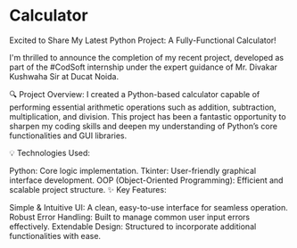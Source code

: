 # Calculator

Excited to Share My Latest Python Project: A Fully-Functional Calculator!

I'm thrilled to announce the completion of my recent project, developed as part of the #CodSoft internship under the expert guidance of Mr. Divakar Kushwaha Sir at Ducat Noida.

🔍 Project Overview: I created a Python-based calculator capable of performing essential arithmetic operations such as addition, subtraction, multiplication, and division. This project has been a fantastic opportunity to sharpen my coding skills and deepen my understanding of Python’s core functionalities and GUI libraries.

💡 Technologies Used:

Python: Core logic implementation. Tkinter: User-friendly graphical interface development. OOP (Object-Oriented Programming): Efficient and scalable project structure. ✨ Key Features:

Simple & Intuitive UI: A clean, easy-to-use interface for seamless operation. Robust Error Handling: Built to manage common user input errors effectively. Extendable Design: Structured to incorporate additional functionalities with ease.
